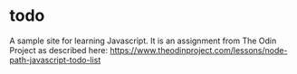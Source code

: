 # todo
A sample site for learning Javascript. It is an assignment from The Odin Project as described here: https://www.theodinproject.com/lessons/node-path-javascript-todo-list
